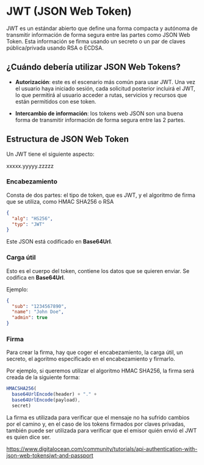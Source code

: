 # JWT (JSON Web Token)

JWT es un estándar abierto que define una forma compacta y autónoma de transmitir información de forma segura entre las partes como JSON Web Token. Esta información se firma usando un secreto o un par de claves pública/privada usando RSA o ECDSA.

## ¿Cuándo debería utilizar JSON Web Tokens?

- **Autorización**: este es el escenario más común para usar JWT. Una vez el usuario haya iniciado sesión, cada solicitud posterior incluirá el JWT, lo que permitirá al usuario acceder a rutas, servicios y recursos que están permitidos con ese token.

- **Intercambio de información**: los tokens web JSON son una buena forma de transmitir información de forma segura entre las 2 partes.

## Estructura de JSON Web Token

Un JWT tiene el siguiente aspecto:
  
  xxxxx.yyyyy.zzzzz

### **Encabezamiento**

Consta de dos partes: el tipo de token, que es JWT, y el algoritmo de firma que se utiliza, como HMAC SHA256 o RSA

```json 
{
  "alg": "HS256",
  "typ": "JWT"
}
```

Este JSON está codificado en **Base64Url**.

### **Carga útil**

Esto es el cuerpo del token, contiene los datos que se quieren enviar. Se codifica en **Base64Url**.

Ejemplo:
```json
{
  "sub": "1234567890",
  "name": "John Doe",
  "admin": true
}
```

### **Firma**

Para crear la firma, hay que coger el encabezamiento, la carga útil, un secreto, el agoritmo especificado en el encabezamiento y firmarlo.

Por ejemplo, si queremos utilizar el algoritmo HMAC SHA256, la firma será creada de la siguiente forma:

```js
HMACSHA256(
  base64UrlEncode(header) + "." +
  base64UrlEncode(payload),
  secret)
```

La firma es utilizada para verificar que el mensaje no ha sufrido cambios por el camino y, en el caso de los tokens firmados por claves privadas, también puede ser utilizada para verificar que el emisor quién envió el JWT es quien dice ser. 


https://www.digitalocean.com/community/tutorials/api-authentication-with-json-web-tokensjwt-and-passport
